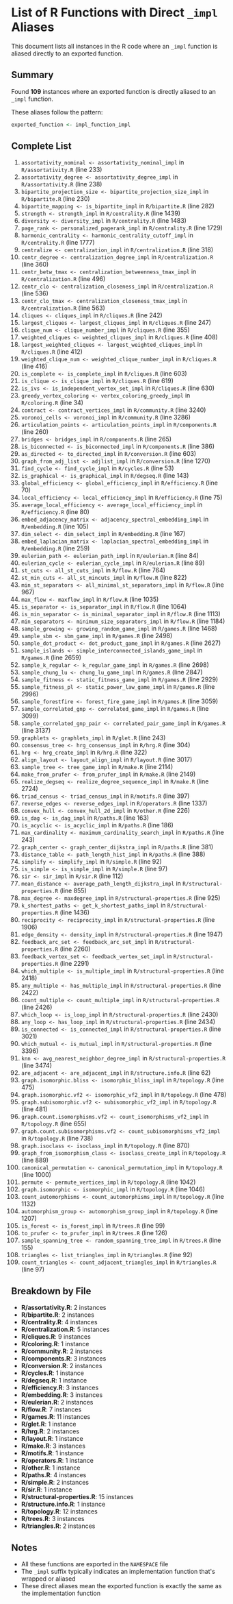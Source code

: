 # List of R Functions with Direct `_impl` Aliases

This document lists all instances in the R code where an `_impl` function is aliased directly to an exported function.

## Summary

Found **109** instances where an exported function is directly aliased to an `_impl` function.

These aliases follow the pattern:
```r
exported_function <- impl_function_impl
```

## Complete List

1. `assortativity_nominal <- assortativity_nominal_impl` in `R/assortativity.R` (line 233)
2. `assortativity_degree <- assortativity_degree_impl` in `R/assortativity.R` (line 238)
3. `bipartite_projection_size <- bipartite_projection_size_impl` in `R/bipartite.R` (line 230)
4. `bipartite_mapping <- is_bipartite_impl` in `R/bipartite.R` (line 282)
5. `strength <- strength_impl` in `R/centrality.R` (line 1439)
6. `diversity <- diversity_impl` in `R/centrality.R` (line 1483)
7. `page_rank <- personalized_pagerank_impl` in `R/centrality.R` (line 1729)
8. `harmonic_centrality <- harmonic_centrality_cutoff_impl` in `R/centrality.R` (line 1777)
9. `centralize <- centralization_impl` in `R/centralization.R` (line 318)
10. `centr_degree <- centralization_degree_impl` in `R/centralization.R` (line 360)
11. `centr_betw_tmax <- centralization_betweenness_tmax_impl` in `R/centralization.R` (line 496)
12. `centr_clo <- centralization_closeness_impl` in `R/centralization.R` (line 536)
13. `centr_clo_tmax <- centralization_closeness_tmax_impl` in `R/centralization.R` (line 563)
14. `cliques <- cliques_impl` in `R/cliques.R` (line 242)
15. `largest_cliques <- largest_cliques_impl` in `R/cliques.R` (line 247)
16. `clique_num <- clique_number_impl` in `R/cliques.R` (line 355)
17. `weighted_cliques <- weighted_cliques_impl` in `R/cliques.R` (line 408)
18. `largest_weighted_cliques <- largest_weighted_cliques_impl` in `R/cliques.R` (line 412)
19. `weighted_clique_num <- weighted_clique_number_impl` in `R/cliques.R` (line 416)
20. `is_complete <- is_complete_impl` in `R/cliques.R` (line 603)
21. `is_clique <- is_clique_impl` in `R/cliques.R` (line 619)
22. `is_ivs <- is_independent_vertex_set_impl` in `R/cliques.R` (line 630)
23. `greedy_vertex_coloring <- vertex_coloring_greedy_impl` in `R/coloring.R` (line 34)
24. `contract <- contract_vertices_impl` in `R/community.R` (line 3240)
25. `voronoi_cells <- voronoi_impl` in `R/community.R` (line 3286)
26. `articulation_points <- articulation_points_impl` in `R/components.R` (line 260)
27. `bridges <- bridges_impl` in `R/components.R` (line 265)
28. `is_biconnected <- is_biconnected_impl` in `R/components.R` (line 386)
29. `as_directed <- to_directed_impl` in `R/conversion.R` (line 603)
30. `graph_from_adj_list <- adjlist_impl` in `R/conversion.R` (line 1270)
31. `find_cycle <- find_cycle_impl` in `R/cycles.R` (line 53)
32. `is_graphical <- is_graphical_impl` in `R/degseq.R` (line 143)
33. `global_efficiency <- global_efficiency_impl` in `R/efficiency.R` (line 70)
34. `local_efficiency <- local_efficiency_impl` in `R/efficiency.R` (line 75)
35. `average_local_efficiency <- average_local_efficiency_impl` in `R/efficiency.R` (line 80)
36. `embed_adjacency_matrix <- adjacency_spectral_embedding_impl` in `R/embedding.R` (line 105)
37. `dim_select <- dim_select_impl` in `R/embedding.R` (line 167)
38. `embed_laplacian_matrix <- laplacian_spectral_embedding_impl` in `R/embedding.R` (line 259)
39. `eulerian_path <- eulerian_path_impl` in `R/eulerian.R` (line 84)
40. `eulerian_cycle <- eulerian_cycle_impl` in `R/eulerian.R` (line 89)
41. `st_cuts <- all_st_cuts_impl` in `R/flow.R` (line 764)
42. `st_min_cuts <- all_st_mincuts_impl` in `R/flow.R` (line 822)
43. `min_st_separators <- all_minimal_st_separators_impl` in `R/flow.R` (line 967)
44. `max_flow <- maxflow_impl` in `R/flow.R` (line 1035)
45. `is_separator <- is_separator_impl` in `R/flow.R` (line 1064)
46. `is_min_separator <- is_minimal_separator_impl` in `R/flow.R` (line 1113)
47. `min_separators <- minimum_size_separators_impl` in `R/flow.R` (line 1184)
48. `sample_growing <- growing_random_game_impl` in `R/games.R` (line 1468)
49. `sample_sbm <- sbm_game_impl` in `R/games.R` (line 2498)
50. `sample_dot_product <- dot_product_game_impl` in `R/games.R` (line 2627)
51. `sample_islands <- simple_interconnected_islands_game_impl` in `R/games.R` (line 2659)
52. `sample_k_regular <- k_regular_game_impl` in `R/games.R` (line 2698)
53. `sample_chung_lu <- chung_lu_game_impl` in `R/games.R` (line 2847)
54. `sample_fitness <- static_fitness_game_impl` in `R/games.R` (line 2929)
55. `sample_fitness_pl <- static_power_law_game_impl` in `R/games.R` (line 2996)
56. `sample_forestfire <- forest_fire_game_impl` in `R/games.R` (line 3059)
57. `sample_correlated_gnp <- correlated_game_impl` in `R/games.R` (line 3099)
58. `sample_correlated_gnp_pair <- correlated_pair_game_impl` in `R/games.R` (line 3137)
59. `graphlets <- graphlets_impl` in `R/glet.R` (line 243)
60. `consensus_tree <- hrg_consensus_impl` in `R/hrg.R` (line 304)
61. `hrg <- hrg_create_impl` in `R/hrg.R` (line 322)
62. `align_layout <- layout_align_impl` in `R/layout.R` (line 3017)
63. `sample_tree <- tree_game_impl` in `R/make.R` (line 2114)
64. `make_from_prufer <- from_prufer_impl` in `R/make.R` (line 2149)
65. `realize_degseq <- realize_degree_sequence_impl` in `R/make.R` (line 2724)
66. `triad_census <- triad_census_impl` in `R/motifs.R` (line 397)
67. `reverse_edges <- reverse_edges_impl` in `R/operators.R` (line 1337)
68. `convex_hull <- convex_hull_2d_impl` in `R/other.R` (line 226)
69. `is_dag <- is_dag_impl` in `R/paths.R` (line 163)
70. `is_acyclic <- is_acyclic_impl` in `R/paths.R` (line 186)
71. `max_cardinality <- maximum_cardinality_search_impl` in `R/paths.R` (line 243)
72. `graph_center <- graph_center_dijkstra_impl` in `R/paths.R` (line 381)
73. `distance_table <- path_length_hist_impl` in `R/paths.R` (line 388)
74. `simplify <- simplify_impl` in `R/simple.R` (line 92)
75. `is_simple <- is_simple_impl` in `R/simple.R` (line 97)
76. `sir <- sir_impl` in `R/sir.R` (line 112)
77. `mean_distance <- average_path_length_dijkstra_impl` in `R/structural-properties.R` (line 855)
78. `max_degree <- maxdegree_impl` in `R/structural-properties.R` (line 925)
79. `k_shortest_paths <- get_k_shortest_paths_impl` in `R/structural-properties.R` (line 1436)
80. `reciprocity <- reciprocity_impl` in `R/structural-properties.R` (line 1906)
81. `edge_density <- density_impl` in `R/structural-properties.R` (line 1947)
82. `feedback_arc_set <- feedback_arc_set_impl` in `R/structural-properties.R` (line 2260)
83. `feedback_vertex_set <- feedback_vertex_set_impl` in `R/structural-properties.R` (line 2291)
84. `which_multiple <- is_multiple_impl` in `R/structural-properties.R` (line 2418)
85. `any_multiple <- has_multiple_impl` in `R/structural-properties.R` (line 2422)
86. `count_multiple <- count_multiple_impl` in `R/structural-properties.R` (line 2426)
87. `which_loop <- is_loop_impl` in `R/structural-properties.R` (line 2430)
88. `any_loop <- has_loop_impl` in `R/structural-properties.R` (line 2434)
89. `is_connected <- is_connected_impl` in `R/structural-properties.R` (line 3021)
90. `which_mutual <- is_mutual_impl` in `R/structural-properties.R` (line 3396)
91. `knn <- avg_nearest_neighbor_degree_impl` in `R/structural-properties.R` (line 3474)
92. `are_adjacent <- are_adjacent_impl` in `R/structure.info.R` (line 62)
93. `graph.isomorphic.bliss <- isomorphic_bliss_impl` in `R/topology.R` (line 475)
94. `graph.isomorphic.vf2 <- isomorphic_vf2_impl` in `R/topology.R` (line 478)
95. `graph.subisomorphic.vf2 <- subisomorphic_vf2_impl` in `R/topology.R` (line 481)
96. `graph.count.isomorphisms.vf2 <- count_isomorphisms_vf2_impl` in `R/topology.R` (line 655)
97. `graph.count.subisomorphisms.vf2 <- count_subisomorphisms_vf2_impl` in `R/topology.R` (line 738)
98. `graph.isoclass <- isoclass_impl` in `R/topology.R` (line 870)
99. `graph_from_isomorphism_class <- isoclass_create_impl` in `R/topology.R` (line 889)
100. `canonical_permutation <- canonical_permutation_impl` in `R/topology.R` (line 1000)
101. `permute <- permute_vertices_impl` in `R/topology.R` (line 1042)
102. `graph.isomorphic <- isomorphic_impl` in `R/topology.R` (line 1046)
103. `count_automorphisms <- count_automorphisms_impl` in `R/topology.R` (line 1132)
104. `automorphism_group <- automorphism_group_impl` in `R/topology.R` (line 1207)
105. `is_forest <- is_forest_impl` in `R/trees.R` (line 99)
106. `to_prufer <- to_prufer_impl` in `R/trees.R` (line 126)
107. `sample_spanning_tree <- random_spanning_tree_impl` in `R/trees.R` (line 155)
108. `triangles <- list_triangles_impl` in `R/triangles.R` (line 92)
109. `count_triangles <- count_adjacent_triangles_impl` in `R/triangles.R` (line 97)

## Breakdown by File

- **R/assortativity.R**: 2 instances
- **R/bipartite.R**: 2 instances
- **R/centrality.R**: 4 instances
- **R/centralization.R**: 5 instances
- **R/cliques.R**: 9 instances
- **R/coloring.R**: 1 instance
- **R/community.R**: 2 instances
- **R/components.R**: 3 instances
- **R/conversion.R**: 2 instances
- **R/cycles.R**: 1 instance
- **R/degseq.R**: 1 instance
- **R/efficiency.R**: 3 instances
- **R/embedding.R**: 3 instances
- **R/eulerian.R**: 2 instances
- **R/flow.R**: 7 instances
- **R/games.R**: 11 instances
- **R/glet.R**: 1 instance
- **R/hrg.R**: 2 instances
- **R/layout.R**: 1 instance
- **R/make.R**: 3 instances
- **R/motifs.R**: 1 instance
- **R/operators.R**: 1 instance
- **R/other.R**: 1 instance
- **R/paths.R**: 4 instances
- **R/simple.R**: 2 instances
- **R/sir.R**: 1 instance
- **R/structural-properties.R**: 15 instances
- **R/structure.info.R**: 1 instance
- **R/topology.R**: 12 instances
- **R/trees.R**: 3 instances
- **R/triangles.R**: 2 instances

## Notes

- All these functions are exported in the `NAMESPACE` file
- The `_impl` suffix typically indicates an implementation function that's wrapped or aliased
- These direct aliases mean the exported function is exactly the same as the implementation function
